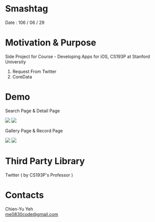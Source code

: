 # Smashtag
Date : 106 / 06 / 29

# Motivation & Purpose
Side Project for Course - Developing Apps for iOS, CS193P at Stanford University

1. Request From Twitter
2. CoreData

# Demo
Search Page & Detail Page

![](https://i.imgur.com/TVv90GE.png)
![](https://i.imgur.com/6N2ZoZX.png)

Gallery Page & Record Page

![](https://i.imgur.com/CUOSCEB.png)
![](https://i.imgur.com/BXb7lpQ.png)

# Third Party Library
Twitter ( by CS193P's Professor )

# Contacts
Chien-Yu Yeh
<br>me0830code@gmail.com
